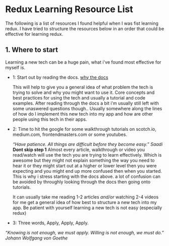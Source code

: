 # Redux Learning Resource List

The following is a list of resources I found helpful when I was fist learning redux.
I have tried to structure the resources below in an order that could be effective for learning redux.

## 1. Where to start

Learning a new tech can be a huge pain, what i've found most effective for myself is.

* 1: Start out by reading the docs.
[why the docs](.imgs/docmeme.png)

    This will help to give you a general idea of what problem the tech is trying to solve and why you might want to use it.
    Core concepts and best practices for using the tech and usually a tutorial and code examples.
    After reading through the docs a bit i'm usually still left with some unaswered questions though..
    Usually somewhere along the lines of how do I implement this new tech into my app and how are other people using this tech in their apps.

* 2: Time to hit the google for some walkthrough tutorials on scotch.io, medium.com, frontendmasters.com or some youtubes.

    _“Have patience. All things are difficult before they become easy.” Saadi_
    __Dont skip step 1__ Almost every article, walkthrough or video you read/watch will use the tech you are trying to learn effectively.
    Which is awesome but they might not explain something the way you need to hear it or they might start out at a higher or lower level then you were
    expecting and you might end up more confused then when you started. This is why i stress starting with the docs above. 
    a lot of confusion can be avoided by throughly looking through the docs then going onto tutorials.

    It can usually take me reading 1-2 articles _and/or_ watching 2-4 videos for me get a general idea of how best to structure a new tech into my app.
    Be patient with yourself learning a new tech is not easy (especially redux)

* 3: Three words, Apply, Apply, Apply.

_“Knowing is not enough, we must apply. Willing is not enough, we must do.” Johann Wolfgang von Goethe_